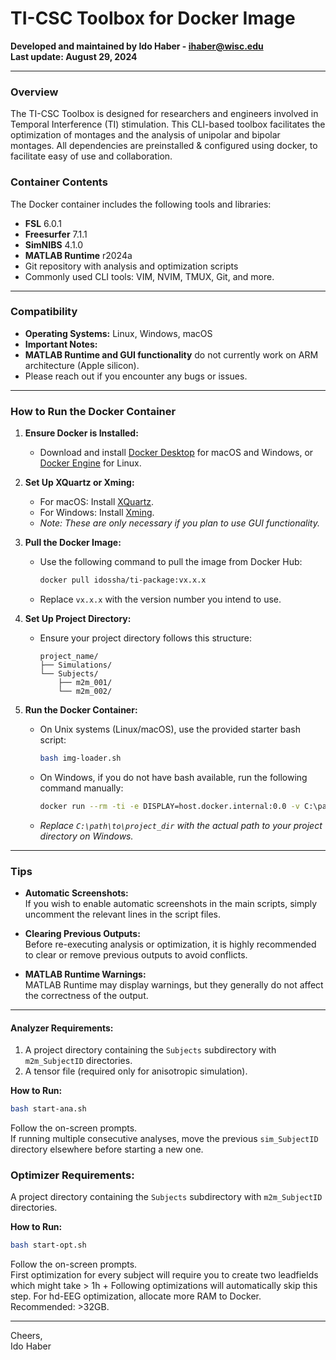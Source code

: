 
# TI-CSC Toolbox for Docker Image

**Developed and maintained by Ido Haber - [ihaber@wisc.edu](mailto:ihaber@wisc.edu)**  
**Last update: August 29, 2024**

---

### Overview

The TI-CSC Toolbox is designed for researchers and engineers involved in Temporal Interference (TI) stimulation. This CLI-based toolbox facilitates the optimization of montages and the analysis of unipolar and bipolar montages. All dependencies are preinstalled & configured using docker, to facilitate easy of use and collaboration.

### Container Contents

The Docker container includes the following tools and libraries:

- **FSL** 6.0.1
- **Freesurfer** 7.1.1
- **SimNIBS** 4.1.0
- **MATLAB Runtime** r2024a
- Git repository with analysis and optimization scripts
- Commonly used CLI tools: VIM, NVIM, TMUX, Git, and more.

---

### Compatibility

- **Operating Systems:** Linux, Windows, macOS
- **Important Notes:**  
- **MATLAB Runtime and GUI functionality** do not currently work on ARM architecture (Apple silicon).  
- Please reach out if you encounter any bugs or issues.

---

### How to Run the Docker Container

1. **Ensure Docker is Installed:**
   - Download and install [Docker Desktop](https://www.docker.com/products/docker-desktop) for macOS and Windows, or [Docker Engine](https://docs.docker.com/engine/install/) for Linux.

2. **Set Up XQuartz or Xming:**
   - For macOS: Install [XQuartz](https://www.xquartz.org/).
   - For Windows: Install [Xming](https://sourceforge.net/projects/xming/).
   - *Note: These are only necessary if you plan to use GUI functionality.*

3. **Pull the Docker Image:**
   - Use the following command to pull the image from Docker Hub:
     ```sh
     docker pull idossha/ti-package:vx.x.x
     ```
   - Replace `vx.x.x` with the version number you intend to use.

4. **Set Up Project Directory:**
   - Ensure your project directory follows this structure:
     ```
     project_name/
     ├── Simulations/
     └── Subjects/
         ├── m2m_001/
         └── m2m_002/
     ```

5. **Run the Docker Container:**
   - On Unix systems (Linux/macOS), use the provided starter bash script:
     ```sh
     bash img-loader.sh
     ```
   - On Windows, if you do not have bash available, run the following command manually:
     ```sh
     docker run --rm -ti -e DISPLAY=host.docker.internal:0.0 -v C:\path\to\project_dir:/mnt/project_dir -v "$LOCAL_PROJECT_DIR":/mnt/"$PROJECT_DIR_NAME" idossha/ti-package:vx.x.x
     ```
   - *Replace `C:\path\to\project_dir` with the actual path to your project directory on Windows.*

---

### Tips

- **Automatic Screenshots:**  
  If you wish to enable automatic screenshots in the main scripts, simply uncomment the relevant lines in the script files.

- **Clearing Previous Outputs:**  
  Before re-executing analysis or optimization, it is highly recommended to clear or remove previous outputs to avoid conflicts.

- **MATLAB Runtime Warnings:**  
  MATLAB Runtime may display warnings, but they generally do not affect the correctness of the output.

---

#### Analyzer Requirements:

1. A project directory containing the `Subjects` subdirectory with `m2m_SubjectID` directories.
2. A tensor file (required only for anisotropic simulation).

**How to Run:**

```sh
bash start-ana.sh
```

Follow the on-screen prompts.  
If running multiple consecutive analyses, move the previous `sim_SubjectID` directory elsewhere before starting a new one.

### Optimizer Requirements:
A project directory containing the `Subjects` subdirectory with `m2m_SubjectID` directories.

**How to Run:**


```bash
bash start-opt.sh
```

Follow the on-screen prompts.  
First optimization for every subject will require you to create two leadfields which might take > 1h +
Following optimizations will automatically skip this step.
For hd-EEG optimization, allocate more RAM to Docker. Recommended: >32GB.

---

Cheers,  
Ido Haber

